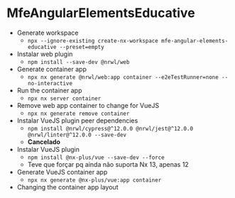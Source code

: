 # MfeAngularElementsEducative

- Generate workspace
  - `npx --ignore-existing create-nx-workspace mfe-angular-elements-educative --preset=empty`
- Instalar web plugin
  - `npm install --save-dev @nrwl/web`
- Generate container app
  - `npx nx generate @nrwl/web:app container --e2eTestRunner=none --no-interactive`
- Run the container app
  - `npx nx server container`
- Remove web app container to change for VueJS
  - `npx nx generate remove container`
- Instalar VueJS plugin peer dependencies
  - `npm install @nrwl/cypress@^12.0.0 @nrwl/jest@^12.0.0 @nrwl/linter@^12.0.0 --save-dev`
  - **Cancelado**
- Instalar VueJS plugin
  - `npm install @nx-plus/vue --save-dev --force`
  - Teve que forçar pq ainda não suporta Nx 13, apenas 12
- Generate VueJS container app
  - `npx nx generate @nx-plus/vue:app container`
- Changing the container app layout
